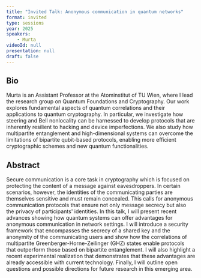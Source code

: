 ```yaml
---
title: "Invited Talk: Anonymous communication in quantum networks"
format: invited
type: sessions
year: 2025
speakers:
    - Murta
videoId: null
presentation: null
draft: false
---
```


## Bio

Murta is an Assistant Professor at the Atominstitut of TU Wien, where I lead the research group on Quantum Foundations and Cryptography. Our work explores fundamental aspects of quantum correlations and their applications to quantum cryptography. In particular, we investigate how steering and Bell nonlocality can be harnessed to develop protocols that are inherently resilient to hacking and device imperfections. We also study how multipartite entanglement and high-dimensional systems can overcome the limitations of bipartite qubit-based protocols, enabling more efficient cryptographic schemes and new quantum functionalities.

## Abstract

Secure communication is a core task in cryptography which is focused on protecting the content of a message against eavesdroppers. In certain scenarios, however, the identities of the communicating parties are themselves sensitive and must remain concealed. This calls for anonymous communication protocols that ensure not only message secrecy but also the privacy of participants' identities. In this talk, I will present recent advances showing how quantum systems can offer advantages for anonymous communication in network settings. I will introduce a security framework that encompasses the secrecy of a shared key and the anonymity of the communicating users and show how the correlations of multipartite Greenberger-Horne-Zeilinger (GHZ) states enable protocols that outperform those based on bipartite entanglement. I will also highlight a recent experimental realization that demonstrates that these advantages are already accessible with current technology. Finally, I will outline open questions and possible directions for future research in this emerging area.
